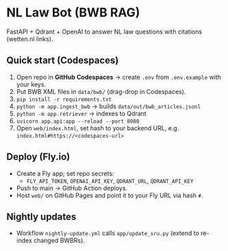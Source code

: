 # NL Law Bot (BWB RAG)

FastAPI + Qdrant + OpenAI to answer NL law questions with citations (wetten.nl links).

## Quick start (Codespaces)
1) Open repo in **GitHub Codespaces** → create `.env` from `.env.example` with your keys.
2) Put BWB XML files in `data/bwb/` (drag-drop in Codespaces).
3) `pip install -r requirements.txt`
4) `python -m app.ingest_bwb` → builds `data/out/bwb_articles.jsonl`
5) `python -m app.retriever` → indexes to Qdrant
6) `uvicorn app.api:app --reload --port 8080`
7) Open `web/index.html`, set hash to your backend URL, e.g. `index.html#https://<codespaces-url>`

## Deploy (Fly.io)
- Create a Fly app; set repo secrets:
  - `FLY_API_TOKEN`, `OPENAI_API_KEY`, `QDRANT_URL`, `QDRANT_API_KEY`
- Push to main → GitHub Action deploys.
- Host `web/` on GitHub Pages and point it to your Fly URL via hash `#`.

## Nightly updates
- Workflow `nightly-update.yml` calls `app/update_sru.py` (extend to re-index changed BWBRs).
